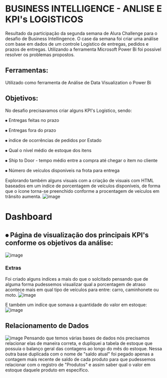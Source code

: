 # BUSINESS INTELLIGENCE - ANLISE E KPI's LOGISTICOS

Resultado da participação da segunda semana de Alura Challenge para o desafio de Business Intellingence. O case da semana foi criar uma análise com base em dados de um controle Logistico de entregas, pedidos e prazos de entregas. Utilizando a ferramenta Microsoft Power Bi foi possível resolver os problemas propostos.

## Ferramentas:
Utilizado como ferramenta de Análise de Data Visualization o Power Bi

## Objetivos:
No desafio precisavamos criar alguns KPI's Logístico, sendo:

⦁	Entregas feitas no prazo

⦁	Entregas fora do prazo

⦁	índice de ocorrências de pedidos por Estado

⦁	Qual o nível médio de estoque dos itens

⦁	Ship to Door - tempo médio entre a compra até chegar o item no cliente

⦁	Número de veículos disponíveis na frota para entrega

Explorando também alguns visuais com a criação de visuais com HTML baseados em um indíce de porcentagem de veículos disponíveis, de forma que o ícone torna-se preenchido conforme a procentagem de veículos em trânsito aumenta.
![image](https://github.com/lucasdelegredo/BI-Logistica/assets/74476423/b0d0d353-9a72-49e5-94be-7813540877dd)


# Dashboard
## ⦁	Página de visualização dos principais KPI's conforme os objetivos da análise:
![image](https://github.com/lucasdelegredo/BI-Logistica/assets/74476423/fc2bb688-db05-4626-9079-cabffea9a024)

### Extras
Foi criado alguns indíces a mais do que o solcitado pensando que de alguma forma pudessemos visualizar qual a porcentagem de atraso acontece mais em qual tipo de veículos para entre: carro, caminhonete ou moto. 
![image](https://github.com/lucasdelegredo/BI-Logistica/assets/74476423/b6eef107-af81-4ad4-b15d-726e5f861952)

E também um indíce que somava a quantidade do valor em estoque:
![image](https://github.com/lucasdelegredo/BI-Logistica/assets/74476423/1bef356a-53f8-4874-b532-71fb4f1775e4)


## Relacionamento de Dados
![image](https://github.com/lucasdelegredo/BI-Logistica/assets/74476423/b62c1523-99f2-463f-9638-e0ae5bcb7e7b)
Pensando que temos várias bases de dados nós precisamos relacionar elas de maneira correta, e dupliquei a tabela de estoque que possuia o balanço geral das contagens ao longo do mês do estoque. Nessa outra base duplicada com o nome de "saldo atual" foi pegado apenas a contagem mais recente de saldo de cada produto para que pudessemos relacionar com o registro de "Produtos" e assim saber qual o valor em estoque daquele produto em específico.

